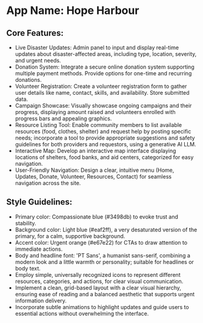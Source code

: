 # **App Name**: Hope Harbour

## Core Features:

- Live Disaster Updates: Admin panel to input and display real-time updates about disaster-affected areas, including type, location, severity, and urgent needs.
- Donation System: Integrate a secure online donation system supporting multiple payment methods. Provide options for one-time and recurring donations.
- Volunteer Registration: Create a volunteer registration form to gather user details like name, contact, skills, and availability. Store submitted data.
- Campaign Showcase: Visually showcase ongoing campaigns and their progress, displaying amount raised and volunteers enrolled with progress bars and appealing graphics.
- Resource Listing Tool: Enable community members to list available resources (food, clothes, shelter) and request help by posting specific needs; incorporate a tool to provide appropriate suggestions and safety guidelines for both providers and requestors, using a generative AI LLM.
- Interactive Map: Develop an interactive map interface displaying locations of shelters, food banks, and aid centers, categorized for easy navigation.
- User-Friendly Navigation: Design a clear, intuitive menu (Home, Updates, Donate, Volunteer, Resources, Contact) for seamless navigation across the site.

## Style Guidelines:

- Primary color: Compassionate blue (#3498db) to evoke trust and stability.
- Background color: Light blue (#eaf2ff), a very desaturated version of the primary, for a calm, supportive background.
- Accent color: Urgent orange (#e67e22) for CTAs to draw attention to immediate actions.
- Body and headline font: 'PT Sans', a humanist sans-serif, combining a modern look and a little warmth or personality; suitable for headlines or body text.
- Employ simple, universally recognized icons to represent different resources, categories, and actions, for clear visual communication.
- Implement a clean, grid-based layout with a clear visual hierarchy, ensuring ease of reading and a balanced aesthetic that supports urgent information delivery.
- Incorporate subtle animations to highlight updates and guide users to essential actions without overwhelming the interface.